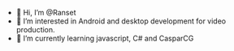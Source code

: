 - 👋 Hi, I’m @Ranset
- 👀 I’m interested in Android and desktop development for video production.
- 🌱 I’m currently learning javascript, C# and CasparCG

<!---
Ranset/Ranset is a ✨ special ✨ repository because its `README.md` (this file) appears on your GitHub profile.
You can click the Preview link to take a look at your changes.
--->
